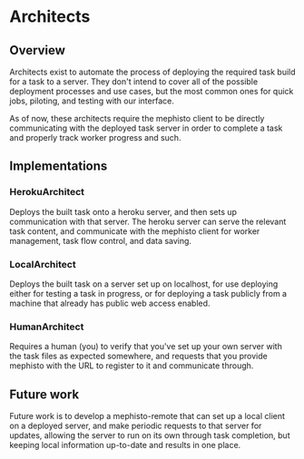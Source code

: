 # Architects
## Overview
Architects exist to automate the process of deploying the required task build for a task to a server.
They don't intend to cover all of the possible deployment processes and use cases, but the most common
ones for quick jobs, piloting, and testing with our interface.

As of now, these architects require the mephisto client to be directly communicating with the deployed
task server in order to complete a task and properly track worker progress and such.

## Implementations
### HerokuArchitect
Deploys the built task onto a heroku server, and then sets up communication with that server. The
heroku server can serve the relevant task content, and communicate with the mephisto client for
worker management, task flow control, and data saving.
### LocalArchitect
Deploys the built task on a server set up on localhost, for use deploying either for testing a task
in progress, or for deploying a task publicly from a machine that already has public web access enabled.
### HumanArchitect
Requires a human (you) to verify that you've set up your own server with the task files as expected
somewhere, and requests that you provide mephisto with the URL to register to it and communicate through.

## Future work
Future work is to develop a mephisto-remote that can set up a local client on a deployed server, and
make periodic requests to that server for updates, allowing the server to run on its own through task
completion, but keeping local information up-to-date and results in one place.
